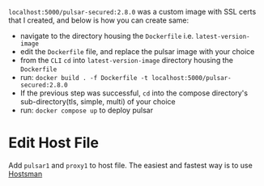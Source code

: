 ﻿`localhost:5000/pulsar-secured:2.8.0` was a custom image with SSL certs that I created, and below is how you can create same:
- navigate to the directory housing the `Dockerfile` i.e. `latest-version-image`
- edit the `Dockerfile` file, and replace the pulsar image with your choice
- from the `CLI` `cd` into `latest-version-image` directory housing the `Dockerfile`
- run: `docker build . -f Dockerfile -t localhost:5000/pulsar-secured:2.8.0`
- If the previous step was successful, `cd` into the compose directory's sub-directory(tls, simple, multi) of your choice
- run: `docker compose up` to deploy pulsar

# Edit Host File
Add `pulsar1` and `proxy1` to host file. The easiest and fastest way is to use [Hostsman](https://github.com/portapps/hostsman-portable)